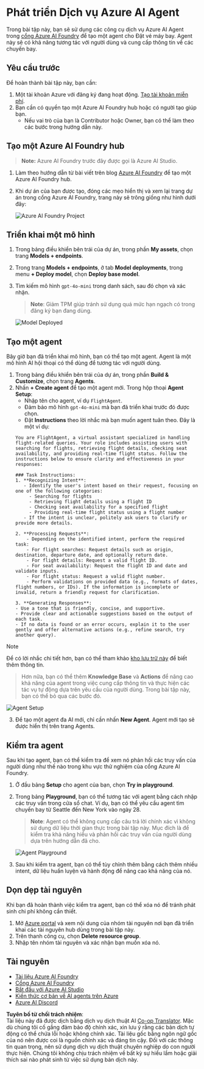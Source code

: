 <!--
CO_OP_TRANSLATOR_METADATA:
{
  "original_hash": "7e92870dc0843e13d4dabc620c09d2d9",
  "translation_date": "2025-07-12T08:20:48+00:00",
  "source_file": "02-explore-agentic-frameworks/azure-ai-foundry-agent-creation.md",
  "language_code": "vi"
}
-->
# Phát triển Dịch vụ Azure AI Agent

Trong bài tập này, bạn sẽ sử dụng các công cụ dịch vụ Azure AI Agent trong [cổng Azure AI Foundry](https://ai.azure.com/?WT.mc_id=academic-105485-koreyst) để tạo một agent cho Đặt vé máy bay. Agent này sẽ có khả năng tương tác với người dùng và cung cấp thông tin về các chuyến bay.

## Yêu cầu trước

Để hoàn thành bài tập này, bạn cần:
1. Một tài khoản Azure với đăng ký đang hoạt động. [Tạo tài khoản miễn phí](https://azure.microsoft.com/free/?WT.mc_id=academic-105485-koreyst).
2. Bạn cần có quyền tạo một Azure AI Foundry hub hoặc có người tạo giúp bạn.
    - Nếu vai trò của bạn là Contributor hoặc Owner, bạn có thể làm theo các bước trong hướng dẫn này.

## Tạo một Azure AI Foundry hub

> **Note:** Azure AI Foundry trước đây được gọi là Azure AI Studio.

1. Làm theo hướng dẫn từ bài viết trên blog [Azure AI Foundry](https://learn.microsoft.com/en-us/azure/ai-studio/?WT.mc_id=academic-105485-koreyst) để tạo một Azure AI Foundry hub.
2. Khi dự án của bạn được tạo, đóng các mẹo hiển thị và xem lại trang dự án trong cổng Azure AI Foundry, trang này sẽ trông giống như hình dưới đây:

    ![Azure AI Foundry Project](../../../translated_images/azure-ai-foundry.88d0c35298348c2fca620668d9b567b50b18dfe94fd2251e0793a28d4d60854e.vi.png)

## Triển khai một mô hình

1. Trong bảng điều khiển bên trái của dự án, trong phần **My assets**, chọn trang **Models + endpoints**.
2. Trong trang **Models + endpoints**, ở tab **Model deployments**, trong menu **+ Deploy model**, chọn **Deploy base model**.
3. Tìm kiếm mô hình `gpt-4o-mini` trong danh sách, sau đó chọn và xác nhận.

    > **Note**: Giảm TPM giúp tránh sử dụng quá mức hạn ngạch có trong đăng ký bạn đang dùng.

    ![Model Deployed](../../../translated_images/model-deployment.3749c53fb81e18fdc2da5beb872441b4a5f86a2d1206c5a9999a4997f78e4b7a.vi.png)

## Tạo một agent

Bây giờ bạn đã triển khai mô hình, bạn có thể tạo một agent. Agent là một mô hình AI hội thoại có thể dùng để tương tác với người dùng.

1. Trong bảng điều khiển bên trái của dự án, trong phần **Build & Customize**, chọn trang **Agents**.
2. Nhấn **+ Create agent** để tạo một agent mới. Trong hộp thoại **Agent Setup**:
    - Nhập tên cho agent, ví dụ `FlightAgent`.
    - Đảm bảo mô hình `gpt-4o-mini` mà bạn đã triển khai trước đó được chọn.
    - Đặt **Instructions** theo lời nhắc mà bạn muốn agent tuân theo. Đây là một ví dụ:
    ```
    You are FlightAgent, a virtual assistant specialized in handling flight-related queries. Your role includes assisting users with searching for flights, retrieving flight details, checking seat availability, and providing real-time flight status. Follow the instructions below to ensure clarity and effectiveness in your responses:

    ### Task Instructions:
    1. **Recognizing Intent**:
       - Identify the user's intent based on their request, focusing on one of the following categories:
         - Searching for flights
         - Retrieving flight details using a flight ID
         - Checking seat availability for a specified flight
         - Providing real-time flight status using a flight number
       - If the intent is unclear, politely ask users to clarify or provide more details.
        
    2. **Processing Requests**:
        - Depending on the identified intent, perform the required task:
        - For flight searches: Request details such as origin, destination, departure date, and optionally return date.
        - For flight details: Request a valid flight ID.
        - For seat availability: Request the flight ID and date and validate inputs.
        - For flight status: Request a valid flight number.
        - Perform validations on provided data (e.g., formats of dates, flight numbers, or IDs). If the information is incomplete or invalid, return a friendly request for clarification.

    3. **Generating Responses**:
    - Use a tone that is friendly, concise, and supportive.
    - Provide clear and actionable suggestions based on the output of each task.
    - If no data is found or an error occurs, explain it to the user gently and offer alternative actions (e.g., refine search, try another query).
    
    ```
> [!NOTE]
> Để có lời nhắc chi tiết hơn, bạn có thể tham khảo [kho lưu trữ này](https://github.com/ShivamGoyal03/RoamMind) để biết thêm thông tin.
    
> Hơn nữa, bạn có thể thêm **Knowledge Base** và **Actions** để nâng cao khả năng của agent trong việc cung cấp thông tin và thực hiện các tác vụ tự động dựa trên yêu cầu của người dùng. Trong bài tập này, bạn có thể bỏ qua các bước đó.
    
![Agent Setup](../../../translated_images/agent-setup.9bbb8755bf5df672c712a9aaed6482305d32a4986742e6b21faf59485f25c50a.vi.png)

3. Để tạo một agent đa AI mới, chỉ cần nhấn **New Agent**. Agent mới tạo sẽ được hiển thị trên trang Agents.

## Kiểm tra agent

Sau khi tạo agent, bạn có thể kiểm tra để xem nó phản hồi các truy vấn của người dùng như thế nào trong khu vực thử nghiệm của cổng Azure AI Foundry.

1. Ở đầu bảng **Setup** cho agent của bạn, chọn **Try in playground**.
2. Trong bảng **Playground**, bạn có thể tương tác với agent bằng cách nhập các truy vấn trong cửa sổ chat. Ví dụ, bạn có thể yêu cầu agent tìm chuyến bay từ Seattle đến New York vào ngày 28.

    > **Note**: Agent có thể không cung cấp câu trả lời chính xác vì không sử dụng dữ liệu thời gian thực trong bài tập này. Mục đích là để kiểm tra khả năng hiểu và phản hồi các truy vấn của người dùng dựa trên hướng dẫn đã cho.

    ![Agent Playground](../../../translated_images/agent-playground.dc146586de71501011798b919ae595f4d4facf8c3a5f53e0107e7b80fc2418d1.vi.png)

3. Sau khi kiểm tra agent, bạn có thể tùy chỉnh thêm bằng cách thêm nhiều intent, dữ liệu huấn luyện và hành động để nâng cao khả năng của nó.

## Dọn dẹp tài nguyên

Khi bạn đã hoàn thành việc kiểm tra agent, bạn có thể xóa nó để tránh phát sinh chi phí không cần thiết.
1. Mở [Azure portal](https://portal.azure.com) và xem nội dung của nhóm tài nguyên nơi bạn đã triển khai các tài nguyên hub dùng trong bài tập này.
2. Trên thanh công cụ, chọn **Delete resource group**.
3. Nhập tên nhóm tài nguyên và xác nhận bạn muốn xóa nó.

## Tài nguyên

- [Tài liệu Azure AI Foundry](https://learn.microsoft.com/en-us/azure/ai-studio/?WT.mc_id=academic-105485-koreyst)
- [Cổng Azure AI Foundry](https://ai.azure.com/?WT.mc_id=academic-105485-koreyst)
- [Bắt đầu với Azure AI Studio](https://techcommunity.microsoft.com/blog/educatordeveloperblog/getting-started-with-azure-ai-studio/4095602?WT.mc_id=academic-105485-koreyst)
- [Kiến thức cơ bản về AI agents trên Azure](https://learn.microsoft.com/en-us/training/modules/ai-agent-fundamentals/?WT.mc_id=academic-105485-koreyst)
- [Azure AI Discord](https://aka.ms/AzureAI/Discord)

**Tuyên bố từ chối trách nhiệm**:  
Tài liệu này đã được dịch bằng dịch vụ dịch thuật AI [Co-op Translator](https://github.com/Azure/co-op-translator). Mặc dù chúng tôi cố gắng đảm bảo độ chính xác, xin lưu ý rằng các bản dịch tự động có thể chứa lỗi hoặc không chính xác. Tài liệu gốc bằng ngôn ngữ gốc của nó nên được coi là nguồn chính xác và đáng tin cậy. Đối với các thông tin quan trọng, nên sử dụng dịch vụ dịch thuật chuyên nghiệp do con người thực hiện. Chúng tôi không chịu trách nhiệm về bất kỳ sự hiểu lầm hoặc giải thích sai nào phát sinh từ việc sử dụng bản dịch này.